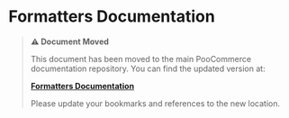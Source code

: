 # Formatters Documentation

> **⚠️ Document Moved**
> 
> This document has been moved to the main PooCommerce documentation repository. You can find the updated version at:
> 
> **[Formatters Documentation](docs/apis/store-api/extending-store-api/extend-store-api-formatters.md)**
> 
> Please update your bookmarks and references to the new location.
